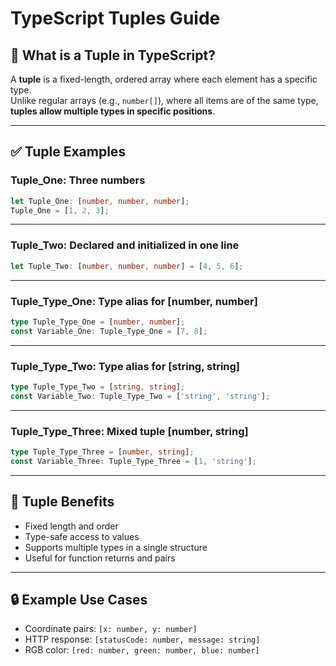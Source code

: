 
# TypeScript Tuples Guide

## 📘 What is a Tuple in TypeScript?

A **tuple** is a fixed-length, ordered array where each element has a specific type.  
Unlike regular arrays (e.g., `number[]`), where all items are of the same type,  
**tuples allow multiple types in specific positions**.

---

## ✅ Tuple Examples

### Tuple_One: Three numbers

```ts
let Tuple_One: [number, number, number];
Tuple_One = [1, 2, 3];
```

---

### Tuple_Two: Declared and initialized in one line

```ts
let Tuple_Two: [number, number, number] = [4, 5, 6];
```

---

### Tuple_Type_One: Type alias for [number, number]

```ts
type Tuple_Type_One = [number, number];
const Variable_One: Tuple_Type_One = [7, 8];
```

---

### Tuple_Type_Two: Type alias for [string, string]

```ts
type Tuple_Type_Two = [string, string];
const Variable_Two: Tuple_Type_Two = ['string', 'string'];
```

---

### Tuple_Type_Three: Mixed tuple [number, string]

```ts
type Tuple_Type_Three = [number, string];
const Variable_Three: Tuple_Type_Three = [1, 'string'];
```

---

## 📌 Tuple Benefits

- Fixed length and order
- Type-safe access to values
- Supports multiple types in a single structure
- Useful for function returns and pairs

---

## 🔒 Example Use Cases

- Coordinate pairs: `[x: number, y: number]`
- HTTP response: `[statusCode: number, message: string]`
- RGB color: `[red: number, green: number, blue: number]`
